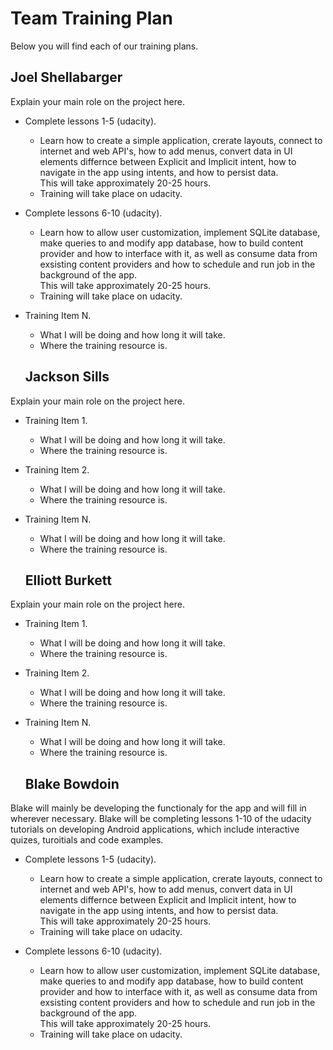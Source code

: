 # Team Training Plan
Below you will find each of our training plans.


## Joel Shellabarger
Explain your main role on the project here.


- Complete lessons 1-5 (udacity).
  - Learn how to create a simple application, crerate layouts, connect to internet and web API's, how to add menus, convert data in UI elements
  differnce between Explicit and Implicit intent, how to navigate in the app using intents, and how to persist data.  
  This will take approximately 20-25 hours.
  - Training will take place on udacity.

- Complete lessons 6-10 (udacity).
  - Learn how to allow user customization, implement SQLite database, make queries to and modify app database, how to build content provider 
  and how to interface with it, as well as consume data from exsisting content providers and how to schedule and run job in the background of the app.  
  This will take approximately 20-25 hours.
  - Training will take place on udacity.



- Training Item N.
  - What I will be doing and how long it will take.
  - Where the training resource is.

  ## Jackson Sills
Explain your main role on the project here.

- Training Item 1.
  - What I will be doing and how long it will take.
  - Where the training resource is.

- Training Item 2.
  - What I will be doing and how long it will take.
  - Where the training resource is.

- Training Item N.
  - What I will be doing and how long it will take.
  - Where the training resource is.
  
  ## Elliott Burkett
Explain your main role on the project here.

- Training Item 1.
  - What I will be doing and how long it will take.
  - Where the training resource is.

- Training Item 2.
  - What I will be doing and how long it will take.
  - Where the training resource is.

- Training Item N.
  - What I will be doing and how long it will take.
  - Where the training resource is.
  
  ## Blake Bowdoin
Blake will mainly be developing the functionaly for the app and will fill in wherever necessary. Blake will be completing lessons 1-10 of the 
udacity tutorials on developing Android applications, which include interactive quizes, turoitials and code examples.

- Complete lessons 1-5 (udacity).
  - Learn how to create a simple application, crerate layouts, connect to internet and web API's, how to add menus, convert data in UI elements
  differnce between Explicit and Implicit intent, how to navigate in the app using intents, and how to persist data.  
  This will take approximately 20-25 hours.
  - Training will take place on udacity.

- Complete lessons 6-10 (udacity).
  - Learn how to allow user customization, implement SQLite database, make queries to and modify app database, how to build content provider 
  and how to interface with it, as well as consume data from exsisting content providers and how to schedule and run job in the background of the app.  
  This will take approximately 20-25 hours.
  - Training will take place on udacity.




